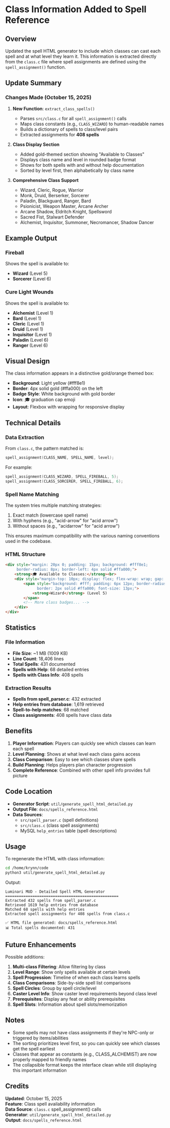 # Class Information Added to Spell Reference

## Overview

Updated the spell HTML generator to include which classes can cast each spell and at what level they learn it. This information is extracted directly from the `class.c` file where spell assignments are defined using the `spell_assignment()` function.

## Update Summary

### Changes Made (October 15, 2025)

1. **New Function**: `extract_class_spells()`
   - Parses `src/class.c` for all `spell_assignment()` calls
   - Maps class constants (e.g., `CLASS_WIZARD`) to human-readable names
   - Builds a dictionary of spells to class/level pairs
   - Extracted assignments for **408 spells**

2. **Class Display Section**
   - Added gold-themed section showing "Available to Classes"
   - Displays class name and level in rounded badge format
   - Shows for both spells with and without help documentation
   - Sorted by level first, then alphabetically by class name

3. **Comprehensive Class Support**
   - Wizard, Cleric, Rogue, Warrior
   - Monk, Druid, Berserker, Sorcerer
   - Paladin, Blackguard, Ranger, Bard
   - Psionicist, Weapon Master, Arcane Archer
   - Arcane Shadow, Eldritch Knight, Spellsword
   - Sacred Fist, Stalwart Defender
   - Alchemist, Inquisitor, Summoner, Necromancer, Shadow Dancer

## Example Output

### Fireball
Shows the spell is available to:
- **Wizard** (Level 5)
- **Sorcerer** (Level 6)

### Cure Light Wounds
Shows the spell is available to:
- **Alchemist** (Level 1)
- **Bard** (Level 1)
- **Cleric** (Level 1)
- **Druid** (Level 1)
- **Inquisitor** (Level 1)
- **Paladin** (Level 6)
- **Ranger** (Level 6)

## Visual Design

The class information appears in a distinctive gold/orange themed box:
- **Background**: Light yellow (#fff8e1)
- **Border**: 4px solid gold (#ffa000) on the left
- **Badge Style**: White background with gold border
- **Icon**: 🎓 graduation cap emoji
- **Layout**: Flexbox with wrapping for responsive display

## Technical Details

### Data Extraction

From `class.c`, the pattern matched is:
```c
spell_assignment(CLASS_NAME, SPELL_NAME, level);
```

For example:
```c
spell_assignment(CLASS_WIZARD, SPELL_FIREBALL, 5);
spell_assignment(CLASS_SORCERER, SPELL_FIREBALL, 6);
```

### Spell Name Matching

The system tries multiple matching strategies:
1. Exact match (lowercase spell name)
2. With hyphens (e.g., "acid-arrow" for "acid arrow")
3. Without spaces (e.g., "acidarrow" for "acid arrow")

This ensures maximum compatibility with the various naming conventions used in the codebase.

### HTML Structure

```html
<div style="margin: 20px 0; padding: 15px; background: #fff8e1; 
     border-radius: 8px; border-left: 4px solid #ffa000;">
    <strong>🎓 Available to Classes:</strong><br>
    <div style="margin-top: 10px; display: flex; flex-wrap: wrap; gap: 8px;">
        <span style="background: #fff; padding: 6px 12px; border-radius: 15px; 
              border: 2px solid #ffa000; font-size: 13px;">
            <strong>Wizard</strong> (Level 5)
        </span>
        <!-- More class badges... -->
    </div>
</div>
```

## Statistics

### File Information
- **File Size**: ~1 MB (1009 KB)
- **Line Count**: 18,406 lines
- **Total Spells**: 431 documented
- **Spells with Help**: 68 detailed entries
- **Spells with Class Info**: 408 spells

### Extraction Results
- **Spells from spell_parser.c**: 432 extracted
- **Help entries from database**: 1,619 retrieved
- **Spell-to-help matches**: 68 matched
- **Class assignments**: 408 spells have class data

## Benefits

1. **Player Information**: Players can quickly see which classes can learn each spell
2. **Level Planning**: Shows at what level each class gains access
3. **Class Comparison**: Easy to see which classes share spells
4. **Build Planning**: Helps players plan character progression
5. **Complete Reference**: Combined with other spell info provides full picture

## Code Location

- **Generator Script**: `util/generate_spell_html_detailed.py`
- **Output File**: `docs/spells_reference.html`
- **Data Sources**: 
  - `src/spell_parser.c` (spell definitions)
  - `src/class.c` (class spell assignments)
  - MySQL `help_entries` table (spell descriptions)

## Usage

To regenerate the HTML with class information:

```bash
cd /home/krynn/code
python3 util/generate_spell_html_detailed.py
```

Output:
```
Luminari MUD - Detailed Spell HTML Generator
==================================================
Extracted 432 spells from spell_parser.c
Retrieved 1619 help entries from database
Matched 68 spells with help entries
Extracted spell assignments for 408 spells from class.c

✅ HTML file generated: docs/spells_reference.html
📊 Total spells documented: 431
```

## Future Enhancements

Possible additions:
1. **Multi-class Filtering**: Allow filtering by class
2. **Level Range**: Show only spells available at certain levels
3. **Spell Progression**: Timeline of when each class learns spells
4. **Class Comparisons**: Side-by-side spell list comparisons
5. **Spell Circles**: Group by spell circle/level
6. **Caster Level Info**: Show caster level requirements beyond class level
7. **Prerequisites**: Display any feat or ability prerequisites
8. **Spell Slots**: Information about spell slots/memorization

## Notes

- Some spells may not have class assignments if they're NPC-only or triggered by items/abilities
- The sorting prioritizes level first, so you can quickly see which classes get the spell earliest
- Classes that appear as constants (e.g., CLASS_ALCHEMIST) are now properly mapped to friendly names
- The collapsible format keeps the interface clean while still displaying this important information

## Credits

**Updated**: October 15, 2025  
**Feature**: Class spell availability information  
**Data Source**: `class.c` spell_assignment() calls  
**Generator**: `util/generate_spell_html_detailed.py`  
**Output**: `docs/spells_reference.html`

